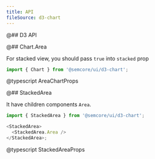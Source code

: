 ```yaml
---
title: API
fileSource: d3-chart
---
```


@## D3 API


@## Chart.Area

For stacked view, you should pass `true` into `stacked` prop

```js
import { Chart } from '@semcore/ui/d3-chart';
```

@typescript AreaChartProps

@## StackedArea

It have children components `Area`.

```js
import { StackedArea } from '@semcore/ui/d3-chart';

<StackedArea>
  <StackedArea.Area />
</StackedArea>;
```

@typescript StackedAreaProps
